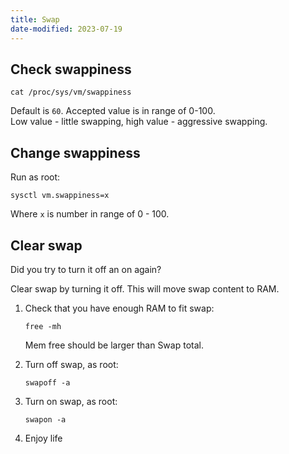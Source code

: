 ```yaml
---
title: Swap
date-modified: 2023-07-19
---
```


## Check swappiness

```
cat /proc/sys/vm/swappiness
```

Default is `60`. Accepted  value is in range of 0-100.\
Low value - little swapping, high value - aggressive swapping.

## Change swappiness

Run as root:
```
sysctl vm.swappiness=x
```

Where `x` is number in range of 0 - 100.

## Clear swap

Did you try to turn it off an on again?

Clear swap by turning it off. This will move swap content to RAM.

1. Check that you have enough RAM to fit swap:
    ```
    free -mh
    ```
    Mem free should be larger than Swap total.

2. Turn off swap, as root:
    ```
    swapoff -a
    ```

3. Turn on swap, as root:
    ```
    swapon -a
    ```

4. Enjoy life

